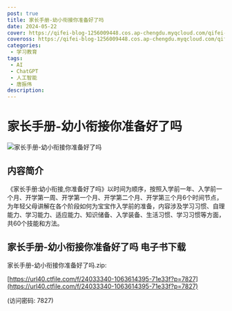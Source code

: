 ```yaml
---
post: true
title: 家长手册-幼小衔接你准备好了吗
date: 2024-05-22
cover: https://qifei-blog-1256009448.cos.ap-chengdu.myqcloud.com/qifei-blog/202404282117080.png
coveross: https://qifei-blog-1256009448.cos.ap-chengdu.myqcloud.com/qifei-blog/202404282117080.png
categories:
 - 学习教育
tags:
 - AI
 - ChatGPT
 - 人工智能
 - 唐振伟
description:  
---
```

# 家长手册-幼小衔接你准备好了吗

![家长手册-幼小衔接你准备好了吗](https://qifei-blog-1256009448.cos.ap-chengdu.myqcloud.com/qifei-blog/202404282117080.png "家长手册-幼小衔接你准备好了吗")

## 内容简介

《家长手册:幼小衔接,你准备好了吗》以时间为顺序，按照入学前一年、入学前一个月、开学第一周、开学第一个月、开学第二个月、开学第三个月6个时间节点，为年轻父母讲解在各个阶段如何为宝宝作入学前的准备，内容涉及学习习惯、自理能力、学习能力、适应能力、知识储备、入学装备、生活习惯、学习习惯等方面，共60个技能和方法。

## 家长手册-幼小衔接你准备好了吗 电子书下载

家长手册-幼小衔接你准备好了吗.zip:

[https://url40.ctfile.com/f/24033340-1063614395-71e33f?p=7827](https://url40.ctfile.com/f/24033340-1063614395-71e33f?p=7827)

(访问密码: 7827)